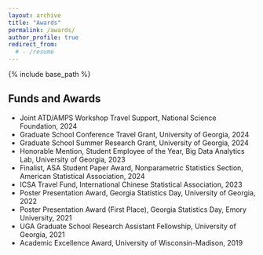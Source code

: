 ```yaml
---
layout: archive
title: "Awards"
permalink: /awards/
author_profile: true
redirect_from:
  # - /resume
---
```


{% include base_path %}

Funds and Awards
-----
- Joint ATD/AMPS Workshop Travel Support, National Science Foundation, 2024
- Graduate School Conference Travel Grant, University of Georgia, 2024
- Graduate School Summer Research Grant, University of Georgia, 2024
- Honorable Mention, Student Employee of the Year, Big Data Analytics Lab, University of Georgia, 2023
- Finalist, ASA Student Paper Award, Nonparametric Statistics Section, American Statistical Association, 2024
- ICSA Travel Fund, International Chinese Statistical Association, 2023
- Poster Presentation Award, Georgia Statistics Day, University of Georgia, 2022
- Poster Presentation Award (First Place), Georgia Statistics Day, Emory University, 2021
- UGA Graduate School Research Assistant Fellowship, University of Georgia, 2021
- Academic Excellence Award, University of Wisconsin-Madison, 2019
